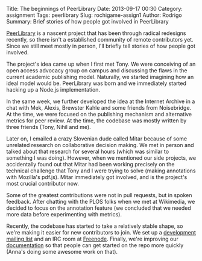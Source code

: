 Title: The beginnings of PeerLibrary
Date: 2013-09-17 00:30
Category: assignment
Tags: peerlibrary
Slug: rochigame-assign1
Author: Rodrigo
Summary: Brief stories of how people got involved in PeerLibrary

[PeerLibrary](http://peerlibrary.org) is a nascent project that has been through radical redesigns recently, so there isn't a established community of remote contributors yet. Since we still meet mostly in person, I'll briefly tell stories of how people got involved.

The project's idea came up when I first met Tony. We were conceiving of an open access advocacy group on campus and discussing the flaws in the current academic publishing model. Naturally, we started imagining how an ideal model would be. PeerLibrary was born and we immediately started hacking up a Node.js implementation.

In the same week, we further developed the idea at the Internet Archive in a chat with Mek, Alexis, Brewster Kahle and some friends from Noisebridge. At the time, we were focused on the publishing mechanism and alternative metrics for peer review. At the time, the codebase was mostly written by three friends (Tony, Nihil and me).

Later on, I emailed a crazy Slovenian dude called Mitar because of some unrelated research on collaborative decision making. We met in person and talked about that research for several hours (which was similar to something I was doing). However, when we mentioned our side projects, we accidentally found out that Mitar had been working precisely on the technical challenge that Tony and I were trying to solve (making annotations with Mozilla's pdf.js). Mitar immediately got involved, and is the project's most crucial contributor now.

Some of the greatest contributions were not in pull requests, but in spoken feedback. After chatting with the PLOS folks when we met at Wikimedia, we decided to focus on the annotation feature (we concluded that we needed more data before experimenting with metrics).

Recently, the codebase has started to take a relatively stable shape, so we're making it easier for new contributors to join. We set up a [development mailing list](http://lists.peerlibrary.org/lists/info/dev) and an IRC room at [Freenode](http://freenode.net/). Finally, we're improving our [documentation](https://github.com/peerlibrary/peerlibrary/blob/master/README.md) so that people can get started on the repo more quickly (Anna's doing some awesome work on that).